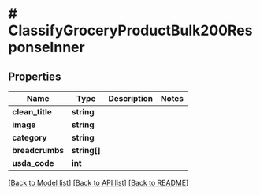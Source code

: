 # # ClassifyGroceryProductBulk200ResponseInner

## Properties

Name | Type | Description | Notes
------------ | ------------- | ------------- | -------------
**clean_title** | **string** |  |
**image** | **string** |  |
**category** | **string** |  |
**breadcrumbs** | **string[]** |  |
**usda_code** | **int** |  |

[[Back to Model list]](../../README.md#models) [[Back to API list]](../../README.md#endpoints) [[Back to README]](../../README.md)
